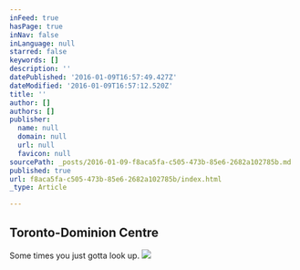 ```yaml
---
inFeed: true
hasPage: true
inNav: false
inLanguage: null
starred: false
keywords: []
description: ''
datePublished: '2016-01-09T16:57:49.427Z'
dateModified: '2016-01-09T16:57:12.520Z'
title: ''
author: []
authors: []
publisher:
  name: null
  domain: null
  url: null
  favicon: null
sourcePath: _posts/2016-01-09-f8aca5fa-c505-473b-85e6-2682a102785b.md
published: true
url: f8aca5fa-c505-473b-85e6-2682a102785b/index.html
_type: Article

---
```

## Toronto-Dominion Centre

Some times you just gotta look up.
![](https://the-grid-user-content.s3-us-west-2.amazonaws.com/4de60b44-b27c-4b4d-88e6-3380b543df86.jpg)